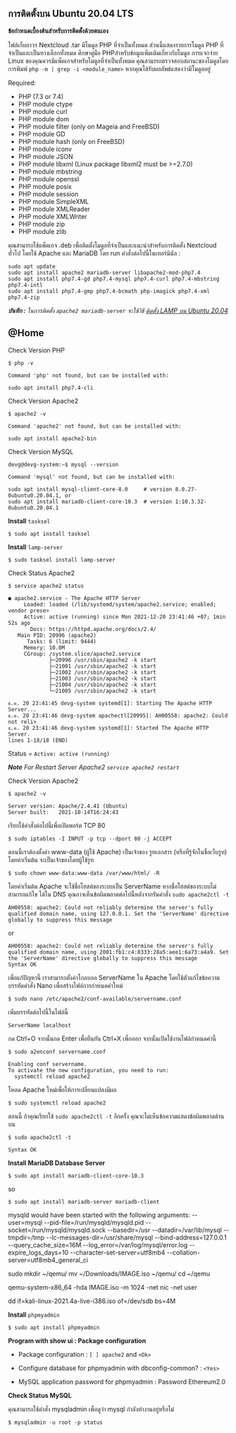 ## การติดตั้งบน Ubuntu 20.04 LTS

**ข้อกำหนดเบื้องต้นสำหรับการติดตั้งด้วยตนเอง**

ไฟล์เก็บถาวร Nextcloud .tar มีโมดูล PHP ที่จำเป็นทั้งหมด ส่วนนี้แสดงรายการโมดูล PHP ที่จำเป็นและเป็นทางเลือกทั้งหมด ศึกษาคู่มือ PHPสำหรับข้อมูลเพิ่มเติมเกี่ยวกับโมดูล การแจกจ่าย Linux ของคุณควรมีแพ็คเกจสำหรับโมดูลที่จำเป็นทั้งหมด คุณสามารถตรวจสอบสถานะของโมดูลโดยการพิมพ์ `php -m | grep -i <module_name>` หากคุณได้รับผลลัพธ์แสดงว่ามีโมดูลอยู่

Required:
- PHP (7.3 or 7.4)
- PHP module ctype
- PHP module curl
- PHP module dom
- PHP module filter (only on Mageia and FreeBSD)
- PHP module GD
- PHP module hash (only on FreeBSD)
- PHP module iconv
- PHP module JSON
- PHP module libxml (Linux package libxml2 must be >=2.7.0)
- PHP module mbstring
- PHP module openssl
- PHP module posix
- PHP module session
- PHP module SimpleXML
- PHP module XMLReader
- PHP module XMLWriter
- PHP module zip
- PHP module zlib

คุณสามารถใช้แพ็คเกจ .deb เพื่อติดตั้งโมดูลที่จำเป็นและแนะนำสำหรับการติดตั้ง Nextcloud ทั่วไป โดยใช้ Apache และ MariaDB โดย run คำสั่งต่อไปนี้ในเทอร์มินัล :

~~~
sudo apt update
sudo apt install apache2 mariadb-server libapache2-mod-php7.4
sudo apt install php7.4-gd php7.4-mysql php7.4-curl php7.4-mbstring php7.4-intl
sudo apt install php7.4-gmp php7.4-bcmath php-imagick php7.4-xml php7.4-zip
~~~

**_บันทึก :_** _ในการติดตั้ง `apache2 mariadb-server` จะใช้วิธี [ติดตั้ง LAMP บน Ubuntu 20.04](https://ubunlog.com/en/lamp-install-apache-mariadb-php-ubuntu-20-04/)_

## @Home

Check Version PHP
~~~
$ php -v

Command 'php' not found, but can be installed with:

sudo apt install php7.4-cli
~~~
Check Version Apache2
~~~
$ apache2 -v

Command 'apache2' not found, but can be installed with:

sudo apt install apache2-bin
~~~
Check Version MySQL
~~~
devg@devg-system:~$ mysql --version

Command 'mysql' not found, but can be installed with:

sudo apt install mysql-client-core-8.0     # version 8.0.27-0ubuntu0.20.04.1, or
sudo apt install mariadb-client-core-10.3  # version 1:10.3.32-0ubuntu0.20.04.1
~~~

**Install** `tasksel`

~~~
$ sudo apt install tasksel
~~~

**Install** `lamp-server`
~~~
$ sudo tasksel install lamp-server
~~~
Check Status Apache2
~~~
$ service apache2 status

● apache2.service - The Apache HTTP Server
     Loaded: loaded (/lib/systemd/system/apache2.service; enabled; vendor prese>
     Active: active (running) since Mon 2021-12-20 23:41:46 +07; 1min 52s ago
       Docs: https://httpd.apache.org/docs/2.4/
   Main PID: 20996 (apache2)
      Tasks: 6 (limit: 9444)
     Memory: 10.0M
     CGroup: /system.slice/apache2.service
             ├─20996 /usr/sbin/apache2 -k start
             ├─21001 /usr/sbin/apache2 -k start
             ├─21002 /usr/sbin/apache2 -k start
             ├─21003 /usr/sbin/apache2 -k start
             ├─21004 /usr/sbin/apache2 -k start
             └─21005 /usr/sbin/apache2 -k start

ธ.ค. 20 23:41:45 devg-system systemd[1]: Starting The Apache HTTP Server...
ธ.ค. 20 23:41:46 devg-system apachectl[20995]: AH00558: apache2: Could not reli>
ธ.ค. 20 23:41:46 devg-system systemd[1]: Started The Apache HTTP Server.
lines 1-18/18 (END)
~~~
Status = `Active: active (running)`

**_Note_** _For Restart Server Apache2 `service apache2 restart`_

Check Version Apache2
~~~
$ apache2 -v

Server version: Apache/2.4.41 (Ubuntu)
Server built:   2021-10-14T16:24:43
~~~
เรียกใช้คำสั่งต่อไปนี้เพื่อเปิดพอร์ต TCP 80
~~~
$ sudo iptables -I INPUT -p tcp --dport 80 -j ACCEPT
~~~
ตอนนี้เราต้องตั้งค่า www-data (ผู้ใช้ Apache) เป็นเจ้าของ รูทเอกสาร (หรือที่รู้จักในชื่อเว็บรูท) โดยค่าเริ่มต้น จะเป็นเจ้าของโดยผู้ใช้รูท
~~~
$ sudo chown www-data:www-data /var/www/html/ -R
~~~
โดยค่าเริ่มต้น Apache จะใช้ชื่อโฮสต์ของระบบเป็น ServerName หากชื่อโฮสต์ของระบบไม่สามารถแก้ไข ได้ใน DNS คุณอาจเห็นข้อผิดพลาดต่อไปนี้หลังจากรันคำสั่ง `sudo apache2ctl -t`
~~~
AH00558: apache2: Could not reliably determine the server's fully qualified domain name, using 127.0.0.1. Set the 'ServerName' directive globally to suppress this message
~~~
or
~~~
AH00558: apache2: Could not reliably determine the server's fully qualified domain name, using 2001:fb1:c4:8333:28a5:aee1:6a73:a4a9. Set the 'ServerName' directive globally to suppress this message
Syntax OK
~~~
เพื่อแก้ปัญหานี้ เราสามารถตั้งค่าโกลบอล ServerName ใน Apache โดยใช้ตัวแก้ไขข้อความบรรทัดคำสั่ง Nano เพื่อสร้างไฟล์การกำหนดค่าใหม่
~~~
$ sudo nano /etc/apache2/conf-available/servername.conf
~~~
เพิ่มบรรทัดต่อไปนี้ในไฟล์นี้
~~~
ServerName localhost
~~~
กด Ctrl+O จากนั้นกด Enter เพื่อยืนยัน Ctrl+X เพื่อออก จากนั้นเปิดใช้งานไฟล์กำหนดค่านี้
~~~
$ sudo a2enconf servername.conf

Enabling conf servername.
To activate the new configuration, you need to run:
  systemctl reload apache2
~~~
โหลด Apache ใหม่เพื่อให้การเปลี่ยนแปลงมีผล
~~~
$ sudo systemctl reload apache2
~~~
ตอนนี้ ถ้าคุณเรียกใช้ `sudo apache2ctl -t` อีกครั้ง คุณจะไม่เห็นข้อความแสดงข้อผิดพลาดด้านบน
~~~
$ sudo apache2ctl -t

Syntax OK
~~~
**Install MariaDB Database Server**

~~~
$ sudo apt install mariadb-client-core-10.3
~~~
so
~~~
$ sudo apt install mariadb-server mariadb-client
~~~



mysqld would have been started with the following arguments:
--user=mysql --pid-file=/run/mysqld/mysqld.pid --socket=/run/mysqld/mysqld.sock --basedir=/usr --datadir=/var/lib/mysql --tmpdir=/tmp --lc-messages-dir=/usr/share/mysql --bind-address=127.0.0.1 --query_cache_size=16M --log_error=/var/log/mysql/error.log --expire_logs_days=10 --character-set-server=utf8mb4 --collation-server=utf8mb4_general_ci 



sudo mkdir ~/qemu/
mv ~/Downloads/IMAGE.iso ~/qemu/
cd ~/qemu



qemu-system-x86_64 -hda IMAGE.iso -m 1024 -net nic -net user



dd if=kali-linux-2021.4a-live-i386.iso of=/dev/sdb bs=4M











**Install** `phpmyadmin`
~~~
$ sudo apt install phpmyadmin
~~~
**Program with show ui : Package configuration**

- Package configuration : `[ ] apache2` and `<Ok>`

- Configure database for phpmyadmin with dbconfig-common? : `<Yes>` 

- MySQL application password for phpmyadmin : Password Ethereum2.0

**Check Status MySQL**

คุณสามารถใช้คำสั่ง mysqladmin เพื่อดูว่า mysql กำลังทำงานอยู่หรือไม่
~~~
$ mysqladmin -u root -p status
~~~

